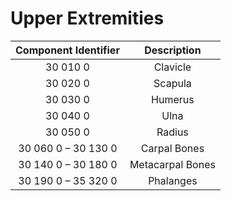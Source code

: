 # Upper Extremities


**Component Identifier**|**Description**
:-----:|:-----:
30 010 0 | Clavicle
30 020 0 | Scapula
30 030 0|Humerus
30 040 0|Ulna
30 050 0|Radius
30 060 0 – 30 130 0|Carpal Bones
30 140 0 – 30 180 0|Metacarpal Bones
30 190 0 – 35 320 0|Phalanges
